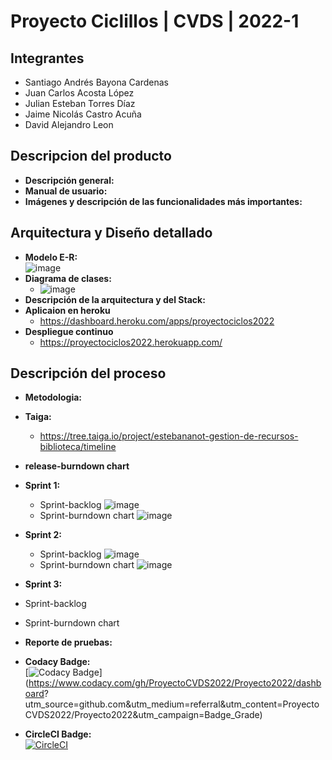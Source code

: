 # Proyecto Ciclillos | CVDS | 2022-1
## Integrantes
  -  Santiago Andrés Bayona Cardenas 
  -  Juan Carlos Acosta López
  -  Julian Esteban Torres Díaz
  -  Jaime Nicolás Castro Acuña
  -  David Alejandro Leon
## Descripcion del producto
  - **Descripción general:**
  - **Manual de usuario:**
  - **Imágenes y descripción de las funcionalidades más importantes:**
## Arquitectura y Diseño detallado
 -  **Modelo E-R:**
\
            ![image](https://user-images.githubusercontent.com/98216838/168507698-701ce664-f965-4a23-8689-383a172ff774.png)
 - **Diagrama de clases:**
   - ![image](https://user-images.githubusercontent.com/98216838/168897746-a1a01c44-f122-492d-ad97-246a27f29dfa.png)
 - **Descripción de la arquitectura y del Stack:**
 - **Aplicaion en heroku**
   - https://dashboard.heroku.com/apps/proyectociclos2022
 - **Despliegue continuo**
   - https://proyectociclos2022.herokuapp.com/
## Descripción del proceso
 - **Metodologia:**
 - **Taiga:**
   - https://tree.taiga.io/project/estebananot-gestion-de-recursos-biblioteca/timeline
 - **release-burndown chart**
 - **Sprint 1:**
   - Sprint-backlog
            ![image](https://user-images.githubusercontent.com/98216838/168508554-f477b635-c22e-42e5-85c4-bf765a373401.png)
   - Sprint-burndown chart
            ![image](https://user-images.githubusercontent.com/98216838/168881077-e07087df-d58d-4b8e-b5af-3460a5f4fa2c.png)

 - **Sprint 2:**
   - Sprint-backlog
            ![image](https://user-images.githubusercontent.com/98216838/168880785-e1f58247-6f04-431a-9c41-2fee2020236c.png)
   - Sprint-burndown chart
            ![image](https://user-images.githubusercontent.com/98216838/168881016-d45f21a4-4fc2-4d1c-9b73-3f76fe46ee50.png)

 -  **Sprint 3:**
   - Sprint-backlog
   - Sprint-burndown chart
 - **Reporte de pruebas:**
 - **Codacy Badge:**\
[![Codacy Badge](https://app.codacy.com/project/badge/Grade/0677f1d86193467e9d40545af3c84020)](https://www.codacy.com/gh/ProyectoCVDS2022/Proyecto2022/dashboard?  utm_source=github.com&amp;utm_medium=referral&amp;utm_content=ProyectoCVDS2022/Proyecto2022&amp;utm_campaign=Badge_Grade)

 - **CircleCI Badge:**\
[![CircleCI](https://circleci.com/gh/ProyectoCVDS2022/Proyecto2022/tree/main.svg?style=svg)](https://circleci.com/gh/ProyectoCVDS2022/Proyecto2022/tree/main)
